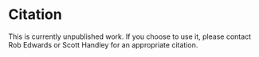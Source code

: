 # Citation

This is currently unpublished work. If you choose to use it, please contact Rob Edwards or Scott Handley for an appropriate citation.
